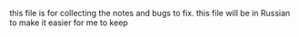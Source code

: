 this file is for collecting the notes and bugs to fix.
this file will be in Russian to make it easier for me to keep
